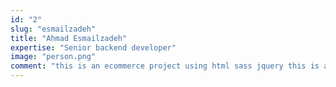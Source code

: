 ```yaml
---
id: "2"
slug: "esmailzadeh"
title: "Ahmad Esmailzadeh"
expertise: "Senior backend developer"
image: "person.png"
comment: "this is an ecommerce project using html sass jquery this is an ecommerce project using html sass jquery this is an ecommerce project using html sass jquery"
---
```

